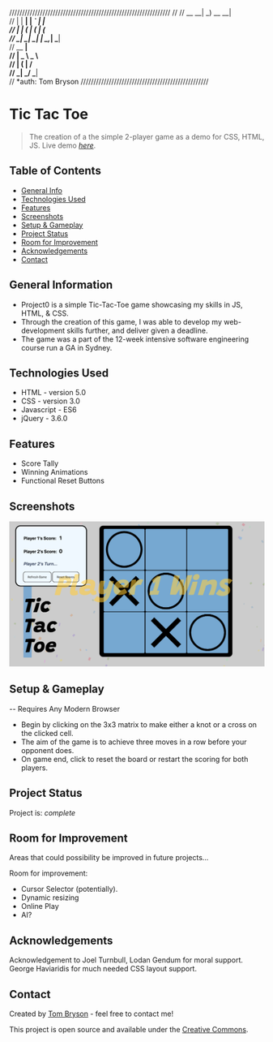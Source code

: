 ///////////////////////////////////////////////////////////////
//
//   __ __| _)           __ __|                                    
//      |    |   __|        |   _` |   __|                         
//      |    |  (           |  (   |  (                            
//     _|   _| \___|       _| \__,_| \___|                       
//              __ __|                                             
//                 |   _ \    _ \              
//                 |  (   |   __/              
//                _| \___/  \___|              
//                                    *auth: Tom Bryson
//////////////////////////////////////////////////

# Tic Tac Toe
> The creation of a the simple 2-player game as a demo for CSS, HTML, JS.
> Live demo [_here_](https://tombryson.github.io/project0/).

## Table of Contents
* [General Info](#general-information)
* [Technologies Used](#technologies-used)
* [Features](#features)
* [Screenshots](#screenshots)
* [Setup & Gameplay](#setup-&-gameplay)
* [Project Status](#project-status)
* [Room for Improvement](#room-for-improvement)
* [Acknowledgements](#acknowledgements)
* [Contact](#contact)


## General Information
- Project0 is a simple Tic-Tac-Toe game showcasing my skills in JS, HTML, & CSS. 
- Through the creation of this game, I was able to develop my web-development skills further, and deliver given a deadline.
- The game was a part of the 12-week intensive software engineering course run a GA in Sydney.


## Technologies Used
- HTML - version 5.0
- CSS - version 3.0
- Javascript - ES6
- jQuery - 3.6.0


## Features
- Score Tally
- Winning Animations
- Functional Reset Buttons


## Screenshots
![Example screenshot](Screenshot%202022-07-08%20at%2011.53.38.png)


## Setup & Gameplay

-- Requires Any Modern Browser

- Begin by clicking on the 3x3 matrix to make either a knot or a cross on the clicked cell.
- The aim of the game is to achieve three moves in a row before your opponent does.
- On game end, click to reset the board or restart the scoring for both players.


## Project Status
Project is: _complete_


## Room for Improvement
Areas that could possibility be improved in future projects...

Room for improvement:
- Cursor Selector (potentially).
- Dynamic resizing
- Online Play
- AI?


## Acknowledgements
Acknowledgement to Joel Turnbull, Lodan Gendum for moral support.
George Haviaridis for much needed CSS layout support.


## Contact
Created by [Tom Bryson](thomas.bryson@outlook.com) - feel free to contact me!


This project is open source and available under the [Creative Commons](cc).
